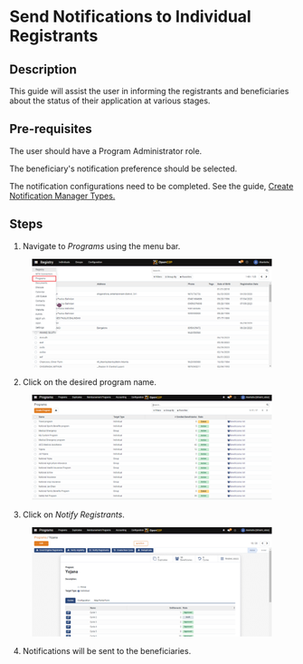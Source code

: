 # Send Notifications to Individual Registrants

## Description

This guide will assist the user in informing the registrants and beneficiaries about the status of their application at various stages.

## Pre-requisites

The user should have a Program Administrator role.

The beneficiary's notification preference should be selected.

The notification configurations need to be completed. See the guide, [Create Notification Manager Types.](create-notification-manager-types/)

## Steps

1. Navigate to _Programs_ using the menu bar.

<figure><img src="../../.gitbook/assets/home-page-openg2p (4).png" alt=""><figcaption></figcaption></figure>

2. Click on the desired program name.

<figure><img src="../../.gitbook/assets/all-program-multiapproval (7) (1).png" alt=""><figcaption></figcaption></figure>

3. Click on _Notify Registrants_.

<figure><img src="../../.gitbook/assets/deduplication-deduplicate (2).png" alt=""><figcaption></figcaption></figure>

4. Notifications will be sent to the beneficiaries.
